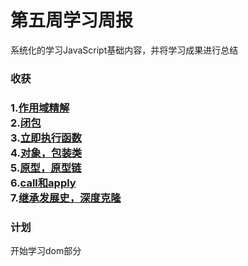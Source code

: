 <h1>第五周学习周报</h2>
系统化的学习JavaScript基础内容，并将学习成果进行总结
<h3>收获<h3>
1.<a href = "https://mp.csdn.net/postedit/81286841">作用域精解</a><br>
2.<a href = "https://mp.csdn.net/postedit/81288130">闭包</a><br>
3.<a href = "https://mp.csdn.net/postedit/81294300">立即执行函数</a><br>
4.<a href = "http://blog.csdn.net/yutingbai/article/details/81328012">对象，包装类</a><br>
5.<a href = "http://blog.csdn.net/yutingbai/article/details/81365625">原型，原型链</a><br>
6.<a href = "http://blog.csdn.net/yutingbai/article/details/81366560">call和apply</a><br>
7.<a href = "https://mp.csdn.net/postedit/81369827">继承发展史，深度克隆</a><br>
<h3>计划</h3>
开始学习dom部分
